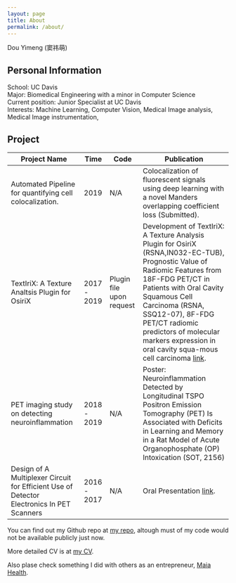 ```yaml
---
layout: page
title: About
permalink: /about/
---
```


Dou Yimeng (窦祎萌)

## Personal Information
School: UC Davis  
Major: Biomedical Engineering with a minor in Computer Science  
Current position: Junior Specialist at UC Davis  
Interests: Machine Learning, Computer Vision, Medical Image analysis, Medical Image instrumentation,

## Project

 Project Name| Time | Code | Publication 
 --- | --- | --- | ---
Automated Pipeline for quantifying cell colocalization.| 2019  | N/A |  Colocalization of fluorescent signals using deep learning with a novel Manders overlapping coefficient loss (Submitted). 
TextIriX: A Texture Analtsis Plugin for OsiriX | 2017 - 2019 | Plugin file upon request | Development of TextIriX: A Texture Analysis Plugin for OsiriX (RSNA,IN032-EC-TUB),  Prognostic Value of Radiomic Features from 18F-FDG PET/CT in Patients with Oral Cavity Squamous Cell Carcinoma (RSNA, SSQ12-07),  8F-FDG PET/CT radiomic predictors of molecular markers expression in oral cavity squa-mous cell carcinoma [link](https://link.springer.com/article/10.1007%2Fs00259-019-04486-2).
PET imaging study on detecting neuroinflammation | 2018 - 2019 | N/A |Poster: Neuroinflammation Detected by Longitudinal TSPO Positron Emission Tomography (PET) Is Associated with Deficits in Learning and Memory in a Rat Model of Acute Organophosphate (OP) Intoxication (SOT, 2156)
Design of A Multiplexer Circuit for Efficient Use of Detector Electronics In PET Scanners | 2016 - 2017 | N/A | Oral Presentation [link](http://chapter.aapm.org/sfba/documents/2017_SFBA_AAPM_YI_2017_Agenda.pdf).

You can find out my Github repo at [my repo](https://github.com/Alphafrey946), altough must of my code would not be available publicly just now.

More detailed CV is at [my CV](https://github.com/Alphafrey946/Alphafrey946.github.io/blob/master/CV_Yimeng_Dou.pdf).

Also plase check something I did with others as an entrepreneur, [Maia Health](maiahealth.com/).




